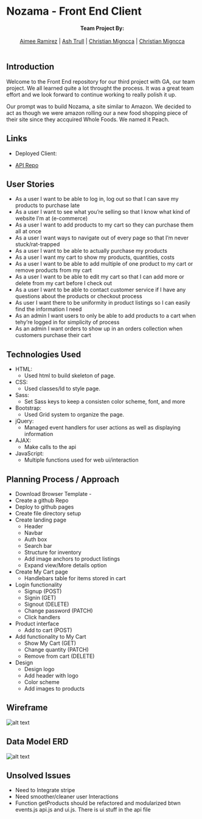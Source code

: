 # Nozama - Front End Client

<p align="center">
  <b>Team Project By: </b><br><br>
  <a href="#">Aimee Ramirez</a> |
  <a href="#">Ash Trull</a> |
  <a href="#">Christian Migncca</a> |
  <a href="#">Christian Migncca</a>
  <br><br>
</p>


## Introduction

Welcome to the Front End repository for our third project with GA, our team project.  We all learned quite a lot throught the process.  It was a great team effort and we look forward to continue working to really polish it up.

Our prompt was to build Nozama, a site similar to Amazon.  We decided to act as though we were amazon rolling our a new food shopping piece of their site since they accquired Whole Foods.  We named it Peach.

## Links

- Deployed Client:

- [API Repo](https://github.com/wdi-team-project/nozama-express-api)

## User Stories


- As a user I want to be able to log in, log out so that I can save my products to purchase late
- As a user I want to see what you’re selling so that I know what kind of website I’m at (e-commerce)
- As a user I want to add products to my cart so they can purchase them all at once
- As a user I want ways to navigate out of every page so that I’m never stuck/rat-trapped
- As a user I want to be able to actually purchase my products
- As a user I want my cart to show my products, quantities, costs
- As a user I want to be able to add multiple of one product to my cart or remove products from my cart
- As a user I want to be able to edit my cart so that I can add more or delete from my cart before I check out
- As a user I want to be able to contact customer service if I have any questions about the products or checkout process
- As user I want there to be uniformity in product listings so I can easily find the information I need
- As an admin I want users to only be able to add products to a cart when tehy’re logged in for simplicity of process
- As an admin I want orders to show up in an orders collection when customers purchase their cart


## Technologies Used

- HTML:
  - Used html to build skeleton of page.
- CSS:
  - Used classes/Id to style page.
- Sass:
  - Set Sass keys to keep a consisten color scheme, font, and more
- Bootstrap:
  - Used Grid system to organize the page.
- jQuery:
  - Managed event handlers for user actions as well as displaying information
- AJAX:
  - Make calls to the api
- JavaScript:
  - Multiple functions used for web ui/interaction

## Planning Process / Approach

- Download Browser Template -
- Create a github Repo
- Deploy to github pages
- Create file directory setup
- Create landing page
  - Header
  - Navbar
  - Auth box
  - Search bar
  - Structure for inventory
  - Add image anchors to product listings
  - Expand view/More details option
- Create My Cart page
  - Handlebars table for items stored in cart
- Login functionality
  - Signup (POST)
  - Signin (GET)
  - Signout (DELETE)
  - Change password (PATCH)
  - Click handlers
- Product interface
  - Add to cart (POST)
- Add functionality to My Cart
  - Show My Cart (GET)
  - Change quantity (PATCH)
  - Remove from cart (DELETE)
- Design
  - Design logo
  - Add header with logo
  - Color scheme
  - Add images to products

## Wireframe

![alt text](https://i.imgur.com/rpL2W4D.jpg "WireFrame V1")

## Data Model ERD

![alt text](https://i.imgur.com/rAMbj9f.jpg "WireFrame V1")

## Unsolved Issues

- Need to Integrate stripe
- Need smoother/cleaner user Interactions
- Function getProducts should be refactored and modularized btwn events.js api.js and ui.js. There is ui stuff in the api file

